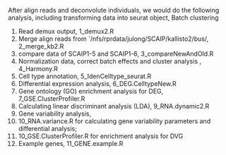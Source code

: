 After align reads and deconvolute individuals, we would do the following analysis, including transforming data into seurat object, Batch clustering 
1. Read demux output, 1_demux2.R
2. Merge align reads from `/nfs/rprdata/julong/SCAIP/kallisto2/bus/, 2_merge_kb2.R
3. compare data of SCAIP1-5 and SCAIP1-6, 3_compareNewAndOld.R
4. Normalization data, correct batch effects and cluster analysis , 4_Harmony.R
5. Cell type annotation, 5_IdenCelltype_seurat.R
6. Differential expression analysis, 6_DEG.CelltypeNew.R
7. Gene ontology (GO) enrichment analysis for DEG, 7_GSE.ClusterProfiler.R
9. Calculating linear discriminant analysis (LDA), 9_RNA.dynamic2.R
10. Gene variability analysis,
1. 10_RNA.variance.R for calculating gene variability parameters and differential analysis;
2. 10_GSE.ClusterProfiler.R for enrichment analysis for DVG 
11. Example genes, 11_GENE.example.R
## 